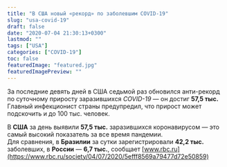```yaml
---
title: "В США новый «рекорд» по заболевшим COVID-19"
slug: "usa-covid-19"
draft: false
date: "2020-07-04 21:30:13+0300"  
lastmod: ""
tags: ["USA"]
categories: ["COVID-19"]
toc: false
featuredImage: "featured.jpg"
featuredImagePreview: "" 
---
```


За последние девять дней в США седьмой раз обновился анти-рекорд по суточному приросту заразившихся *COVID-19* — он достиг **57,5 тыс.** Главный инфекционист страны предупредил, что прирост может подскочить и до 100 тыс. человек.
<!--more-->
В **США** за день выявили **57,5 тыс.** заразившихся коронавирусом&nbsp;&mdash; это самый высокий показатель за все время пандемии.  
Для сравнения, в **Бразилии** за сутки зарегистрировали **42,2 тыс.** заболевших, в **России**&nbsp;&mdash; **6,7 тыс.**, сообщает [www.rbc.ru](https://www.rbc.ru/society/04/07/2020/5efff8569a79477d72e50859)
